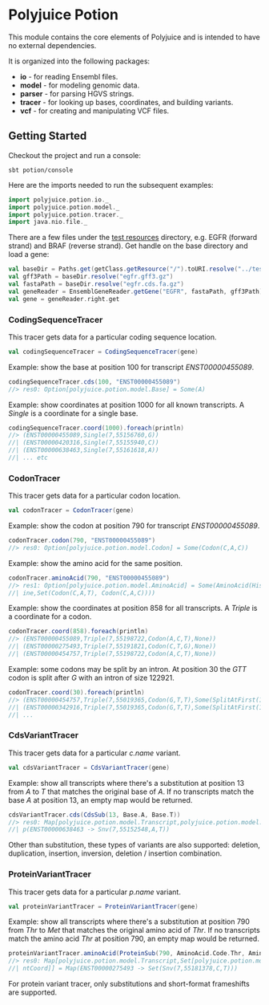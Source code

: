 # Polyjuice Potion

This module contains the core elements of Polyjuice and is intended to have no external dependencies.

It is organized into the following packages:

* **io** - for reading Ensembl files.
* **model** - for modeling genomic data.
* **parser** - for parsing HGVS strings.
* **tracer** - for looking up bases, coordinates, and building variants.
* **vcf** - for creating and manipulating VCF files.

## Getting Started

Checkout the project and run a console:

```
sbt potion/console
```

Here are the imports needed to run the subsequent examples:

```scala
import polyjuice.potion.io._
import polyjuice.potion.model._
import polyjuice.potion.tracer._
import java.nio.file._
```

There are a few files under the [test resources](src/test/resources) directory, e.g. EGFR (forward strand) and BRAF (reverse strand). Get handle on the base directory and load a gene:

```scala
val baseDir = Paths.get(getClass.getResource("/").toURI.resolve("../test-classes"))
val gff3Path = baseDir.resolve("egfr.gff3.gz")
val fastaPath = baseDir.resolve("egfr.cds.fa.gz")
val geneReader = EnsemblGeneReader.getGene("EGFR", fastaPath, gff3Path)
val gene = geneReader.right.get
```

### CodingSequenceTracer

This tracer gets data for a particular coding sequence location.

```scala
val codingSequenceTracer = CodingSequenceTracer(gene)
```

Example: show the base at position 100 for transcript _ENST00000455089_.

```scala
codingSequenceTracer.cds(100, "ENST00000455089")
//> res0: Option[polyjuice.potion.model.Base] = Some(A)
```

Example: show coordinates at position 1000 for all known transcripts. A _Single_ is a coordinate for a single base.

```scala
codingSequenceTracer.coord(1000).foreach(println)
//> (ENST00000455089,Single(7,55156760,G))
//| (ENST00000420316,Single(7,55155940,C))
//| (ENST00000638463,Single(7,55161618,A))
//| ... etc
```

### CodonTracer

This tracer gets data for a particular codon location.

```scala
val codonTracer = CodonTracer(gene)
```

Example: show the codon at position 790 for transcript _ENST00000455089_.

```scala
codonTracer.codon(790, "ENST00000455089")
//> res0: Option[polyjuice.potion.model.Codon] = Some(Codon(C,A,C))
```

Example: show the amino acid for the same position.

```scala
codonTracer.aminoAcid(790, "ENST00000455089")
//> res1: Option[polyjuice.potion.model.AminoAcid] = Some(AminoAcid(His,H,Histid
//| ine,Set(Codon(C,A,T), Codon(C,A,C))))
```

Example: show the coordinates at position 858 for all transcripts. A _Triple_ is a coordinate for a codon.

```scala
codonTracer.coord(858).foreach(println)
//> (ENST00000455089,Triple(7,55198722,Codon(A,C,T),None))
//| (ENST00000275493,Triple(7,55191821,Codon(C,T,G),None))
//| (ENST00000454757,Triple(7,55198722,Codon(A,C,T),None))
```

Example: some codons may be split by an intron. At position 30 the _GTT_ codon is split after _G_ with an intron of size 122921.

```scala
codonTracer.coord(30).foreach(println)
//> (ENST00000454757,Triple(7,55019365,Codon(G,T,T),Some(SplitAtFirst(122921))))
//| (ENST00000342916,Triple(7,55019365,Codon(G,T,T),Some(SplitAtFirst(122921))))
//| ...
```

### CdsVariantTracer

This tracer gets data for a particular _c.name_ variant.

```scala
val cdsVariantTracer = CdsVariantTracer(gene)
```

Example: show all transcripts where there's a substitution at position 13 from _A_ to _T_ that matches the original base of _A_. If no transcripts match the base _A_ at position 13, an empty map would be returned.

```scala
cdsVariantTracer.cds(CdsSub(13, Base.A, Base.T))
//> res0: Map[polyjuice.potion.model.Transcript,polyjuice.potion.model.Snv] = Ma
//| p(ENST00000638463 -> Snv(7,55152548,A,T))
```

Other than substitution, these types of variants are also supported: deletion, duplication, insertion, inversion, deletion / insertion combination.

### ProteinVariantTracer

This tracer gets data for a particular _p.name_ variant.

```scala
val proteinVariantTracer = ProteinVariantTracer(gene)
```

Example: show all transcripts where there's a substitution at position 790 from _Thr_ to _Met_ that matches the original amino acid of _Thr_. If no transcripts match the amino acid _Thr_ at position 790, an empty map would be returned.

```scala
proteinVariantTracer.aminoAcid(ProteinSub(790, AminoAcid.Code.Thr, AminoAcid.Code.Met))
//> res0: Map[polyjuice.potion.model.Transcript,Set[polyjuice.potion.model.Varia
//| ntCoord]] = Map(ENST00000275493 -> Set(Snv(7,55181378,C,T)))
```

For protein variant tracer, only substitutions and short-format frameshifts are supported.